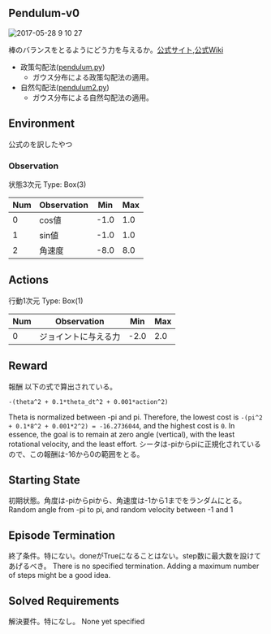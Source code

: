 ## Pendulum-v0
![2017-05-28 9 10 27](https://cloud.githubusercontent.com/assets/17490886/26525057/8fdaa462-4385-11e7-8670-6d7144337bdd.png)

棒のバランスをとるようにどう力を与えるか。[公式サイト](https://gym.openai.com/envs/Pendulum-v0),[公式Wiki](https://github.com/openai/gym/wiki/Pendulum-v0)
- 政策勾配法([pendulum.py](https://github.com/shunyooo/openaigym/blob/master/Pendulum-v0/pendulum.py))
  - ガウス分布による政策勾配法の適用。
- 自然勾配法([pendulum2.py](https://github.com/shunyooo/openaigym/blob/master/Pendulum-v0/pendulum2.py))
  - ガウス分布による自然勾配法の適用。
  
## Environment
公式のを訳したやつ


### Observation
状態3次元
Type: Box(3)

Num | Observation  | Min | Max  
----|--------------|-----|----   
0   | cos値   | -1.0| 1.0
1   | sin値   | -1.0| 1.0
2   | 角速度    | -8.0| 8.0


## Actions
行動1次元
Type: Box(1)

Num | Observation  | Min | Max  
----|--------------|-----|----   
0   | ジョイントに与える力 | -2.0| 2.0

## Reward
報酬
以下の式で算出されている。

    -(theta^2 + 0.1*theta_dt^2 + 0.001*action^2)

Theta is normalized between -pi and pi. Therefore, the lowest cost is `-(pi^2 + 0.1*8^2 + 0.001*2^2) = -16.2736044`, and the highest cost is `0`. In essence, the goal is to remain at zero angle (vertical), with the least rotational velocity, and the least effort. 
シータは-piからpiに正規化されているので、この報酬は-16から0の範囲をとる。

## Starting State
初期状態。角度は-piからpiから、角速度は-1から1までをランダムにとる。
Random angle from -pi to pi, and random velocity between -1 and 1

## Episode Termination
終了条件。特にない。doneがTrueになることはない。step数に最大数を設けてあげるべき。
There is no specified termination.
Adding a maximum number of steps might be a good idea.

## Solved Requirements
解決要件。特になし。
None yet specified
